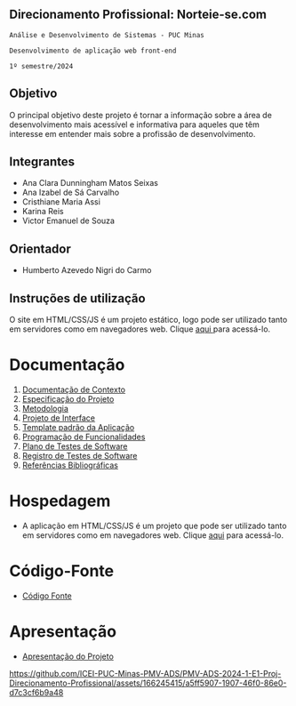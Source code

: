 ## Direcionamento Profissional: Norteie-se.com

`Análise e Desenvolvimento de Sistemas - PUC Minas`

`Desenvolvimento de aplicação web front-end`

`1º semestre/2024` 

## Objetivo
O principal objetivo deste projeto é tornar a informação sobre a área de desenvolvimento mais acessível e informativa para aqueles que têm interesse em entender mais sobre a profissão de desenvolvimento.<br>

## Integrantes
- Ana Clara Dunningham Matos Seixas
- Ana Izabel de Sá Carvalho
- Cristhiane Maria Assi
- Karina Reis
- Victor Emanuel de Souza

## Orientador
- Humberto Azevedo Nigri do Carmo

## Instruções de utilização
O site em HTML/CSS/JS é um projeto estático, logo pode ser utilizado tanto em servidores como em navegadores web. Clique <a href= https://icei-puc-minas-pmv-ads.github.io/PMV-ADS-2024-1-E1-Proj-Direcionamento-Profissional/codigo-fonte/paginaHome/index.html> aqui </a> para acessá-lo.

# Documentação

<ol>
<li><a href="documentos/01-Documentação de Contexto.md"> Documentação de Contexto</a></li>
<li><a href="documentos/02-Especificação do Projeto.md"> Especificação do Projeto</a></li>
<li><a href="documentos/03-Metodologia.md"> Metodologia</a></li>
<li><a href="documentos/04-Projeto de Interface.md"> Projeto de Interface</a></li>
<li><a href="documentos/05-Template padrão da Aplicação.md"> Template padrão da Aplicação</a></li>
<li><a href="documentos/06-Programação de Funcionalidades.md"> Programação de Funcionalidades</a></li>
<li><a href="documentos/07-Plano de Testes de Software.md"> Plano de Testes de Software</a></li>
<li><a href="documentos/08-Registro de Testes de Software.md"> Registro de Testes de Software</a></li>
<li><a href="documentos/09-Referências Bibliográficas.md"> Referências Bibliográficas</a></li>
</ol>

# Hospedagem

* A aplicação em HTML/CSS/JS é um projeto que pode ser utilizado tanto em servidores como em navegadores web. Clique [aqui](https://icei-puc-minas-pmv-ads.github.io/PMV-ADS-2024-1-E1-Proj-Direcionamento-Profissional/codigo-fonte/paginaHome/index.html) para acessá-lo.

# Código-Fonte

* <a href="codigo-fonte/README.md">Código Fonte</a>

# Apresentação

* <a href="apresentacao/README.md">Apresentação do Projeto</a>


https://github.com/ICEI-PUC-Minas-PMV-ADS/PMV-ADS-2024-1-E1-Proj-Direcionamento-Profissional/assets/166245415/a5ff5907-1907-46f0-86e0-d7c3cf6b9a48

